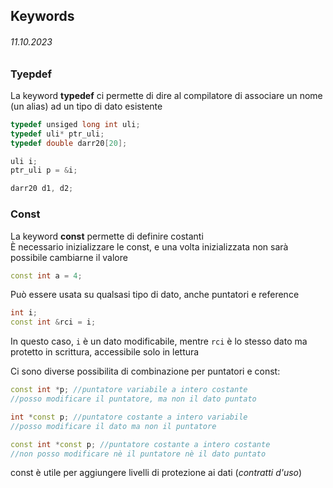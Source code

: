 ## Keywords
###### 11.10.2023

### Tyepdef

La keyword **typedef** ci permette di dire al compilatore di associare un nome (un alias) ad un tipo di dato esistente

```c++
typedef unsiged long int uli;
typedef uli* ptr_uli;
typedef double darr20[20];

uli i;
ptr_uli p = &i;

darr20 d1, d2;
```

### Const
La keyword **const** permette di definire costanti  
È necessario inizializzare le const, e una volta inizializzata non sarà possibile cambiarne il valore

```c++
const int a = 4;
```

Può essere usata su qualsasi tipo di dato, anche puntatori e reference
```c++
int i;
const int &rci = i;
```
In questo caso, `i` è un dato modificabile, mentre `rci` è lo stesso dato ma protetto in scrittura, accessibile solo in lettura  

Ci sono diverse possibilita di combinazione per puntatori e const:
```c++
const int *p; //puntatore variabile a intero costante
//posso modificare il puntatore, ma non il dato puntato

int *const p; //puntatore costante a intero variabile
//posso modificare il dato ma non il puntatore

const int *const p; //puntatore costante a intero costante
//non posso modificare nè il puntatore nè il dato puntato
```
const è utile per aggiungere livelli di protezione ai dati (*contratti d'uso*)